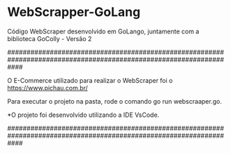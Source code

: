 # WebScrapper-GoLang

Código WebScraper desenvolvido em GoLango, juntamente com a biblioteca GoColly - Versão 2

####################################################################################################################

O E-Commerce utilizado para realizar o WebScraper foi o https://www.pichau.com.br/

Para executar o projeto na pasta, rode o comando go run webscraaper.go.

*O projeto foi desenvolvido utilizando a IDE VsCode.

####################################################################################################################
